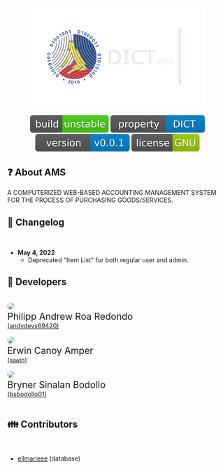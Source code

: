 <p align="center"><a href="https://laravel.com" target="_blank"><img src="public/images/dict-temporary.png" width="400"></a></p>

<p align="center">
    <a href="https://github.com/andydevs69420/dict_ams.git"><img src="public/images/build-info.svg" alt="Build Status"></a>
    <a href="https://github.com/andydevs69420/dict_ams.git"><img src="public/images/property-info.svg" alt="Property"></a>
    <a href="https://github.com/andydevs69420/dict_ams.git"><img src="public/images/version-info.svg" alt="Latest Stable Version"></a>
    <a href="https://github.com/andydevs69420/dict_ams.git"><img src="public/images/license-info.svg" alt="License"></a>
</p>

## ❓ About AMS

A COMPUTERIZED WEB-BASED ACCOUNTING MANAGEMENT SYSTEM FOR THE PROCESS OF PURCHASING GOODS/SERVICES.

## 📝 Changelog

<br>

* **May 4, 2022**
    * Deprecated  "Item List" for both regular user and admin.

## 👦 Developers 

<br>

<div align="left">
    <img src="https://avatars.githubusercontent.com/u/58409313?v=4" width="92" style="display: inline; border-radius: 50%;">
    <div>
        <div role="text" style="font-size: 1.5em;">Philipp Andrew Roa Redondo</div>
        <div><a href="https://github.com/andydevs69420" style="display: block; font-size: 1em;">(andydevs69420)</a></div>
    </div>
</div>
<br>
<div align="left">
    <img src="https://avatars.githubusercontent.com/u/40266802?v=4" width="92" style="border-radius: 50%;" /> 
    <div>
        <div role="text" style="font-size: 1.5em;">Erwin Canoy Amper</div>
        <div><a href="https://github.com/iuwin" style="display: block; font-size: 1em;">(iuwin)</a></div>
    </div>
</div>
<br>
<div align="left">
    <img src="https://avatars.githubusercontent.com/u/96167471?v=4" width="92" style="border-radius: 50%;" /> 
    <div>
        <div role="text" style="font-size: 1.5em;">Bryner Sinalan Bodollo</div>
        <div><a href="https://github.com/bsbodollo01" style="display: block; font-size: 1em;">(bsbodollo01)</a></div>
    </div>
</div>

<br>

## 👪 Contributors

<br>

- <span><a href="https://github.com/ellmarieee" style="font-size: 1em;">ellmarieee</a> (database)</span>

